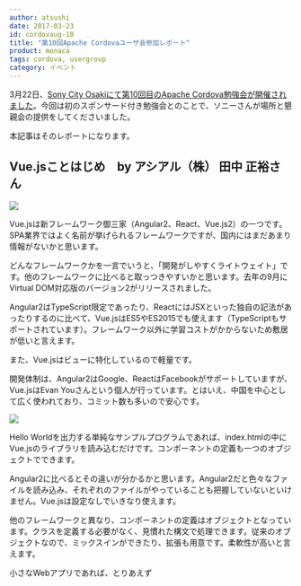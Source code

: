 ```yaml
---
author: atsushi
date: 2017-03-23
id: cordovaug-10
title: "第10回Apache Cordovaユーザ会参加レポート"
product: monaca
tags: cordova, usergroup
category: イベント
---
```


3月22日、[Sony City Osakiにて第10回目のApache Cordova勉強会が開催されました](https://cordova.connpass.com/event/52255/)。今回は初のスポンサード付き勉強会とのことで、ソニーさんが場所と懇親会の提供をしてくださいました。

本記事はそのレポートになります。

## Vue.jsことはじめ　by アシアル（株） 田中 正裕さん

![](/blog/content/images/2017/Mar/cordovaug-10-1.jpg)

Vue.jsは新フレームワーク御三家（Angular2、React、Vue.js2）の一つです。SPA業界ではよく名前が挙げられるフレームワークですが、国内にはまだあまり情報がないかと思います。

どんなフレームワークかを一言でいうと、「開発がしやすくライトウェイト」です。他のフレームワークに比べると取っつきやすいかと思います。去年の9月にVirtual DOM対応版のバージョン2がリリースされました。

Angular2はTypeScript限定であったり、ReactにはJSXといった独自の記法があったりするのに比べて、Vue.jsはES5やES2015でも使えます（TypeScriptもサポートされています）。フレームワーク以外に学習コストがかからないため敷居が低いと言えます。

また、Vue.jsはビューに特化しているので軽量です。

開発体制は、Angular2はGoogle、ReactはFacebookがサポートしていますが、Vue.jsはEvan Youさんという個人が行っています。とはいえ、中国を中心として広く使われており、コミット数も多いので安心です。

![](/blog/content/images/2017/Mar/cordovaug-10-2.jpg)

Hello Worldを出力する単純なサンプルプログラムであれば、index.htmlの中にVue.jsのライブラリを読み込むだけです。コンポーネントの定義も一つのオブジェクトでできます。

Angular2に比べるとその違いが分かるかと思います。Angular2だと色々なファイルを読み込み、それぞれのファイルがやっていることも把握していないといけません。Vue.jsは設定なしでいきなり使えます。

他のフレームワークと異なり、コンポーネントの定義はオブジェクトとなっています。クラスを定義する必要がなく、見慣れた構文で処理できます。従来のオブジェクトなので、ミックスインができたり、拡張も用意です。柔軟性が高いと言えます。

小さなWebアプリであれば、とりあえず<script>タグを書いてCDNからインクルードすればそこそこ書けます。もちろんファイル数やページ数が増えてきたらビルド処理を行った方が良いですが、使い始めの敷居が低いことがメリットの一つです。

テンプレートがHTMLなのでデザイナーの方にも分かりやすいです。JSXは敷居が高いんじゃないでしょうか。

なお、コンポーネントの定義もできます。この場合はWebpackを使ってビルドする必要があります。一つのファイル（.vueファイル）にテンプレート、スタイル、スクリプトを定義できます。

周辺ライブラリを紹介します。VuexはFluxの実装です。Vue-routerはVueの公式ルーターモジュールですが、Cordovaアプリ開発では使わないかも知れません。Webサイト開発では便利です。

モバイル向けとしては、当社が開発しているOnsen UIにて絶賛開発対応中です。他に有名なものとしてはQuasar Frameworkがあります。これはコンポーネントなどの種類が豊富です。またWeex FrameworというReact NativeのVue.js版もあります。これを使うとVue.jsでネイティブアプリの開発ができます。

Cordovaとの組み合わせについては情報は少ないけれど、問題なく使えます。

日本語のドキュメントもあり、小さいながらも日本語コミュニティもあります。手軽にVirtual DOMに対応したライブラリを探しているならぜひ使ってみて欲しいです。

## WEBエンジニアの可能性を広げるJINS MEMEのアプリ開発　by（株）ジェイアイエヌ システム企画室　リーダー 佐藤 拓磨 さん

今回はJINSのプロダクト、MEMEを紹介します。JINS MEMEは世界初の自分を見るアイウェアです。目は口ほどにものを言うという慣用句があるくらい、瞬きや目の動きにはその人の心理状態や体の状態が表れます。

眼電位がコア技術で、東北大学の川島隆太先生と一緒に研究開発しています。具体的には三点式眼電位センサー（EOG）を備えています。眼が動くと電位差が発生し、その電位差を鼻パットとブリッジで読み取る仕組みです。これは元々医療世界では知られていたものですが、昔は専用の器具を使って測定しないといけませんでした。また、従来の四点式から三点式に変更し、MEMEという形にしました。EOGで取れるデータは上下左右の眼球の動きと瞬きの強度になります。

![](/blog/content/images/2017/Mar/cordovaug-10-3.jpg)

さらにMEMEでは加速度、角速度の6軸センサーがあります。例えば垂直加速度によって走り方のデータ化ができますので体幹を鍛えるのに使えます。

MEMEの特徴は頭につけることです。他のデバイスに比べると体軸が正確に取れたり、XYZ方向の加速度が正確に取れます。他にも姿勢角（前後方向、横方向、水平回転方向）がとれます。データがすべてMEMEに入っていて、BLEを使ってスマホに送ります。

![](/blog/content/images/2017/Mar/cordovaug-10-4.jpg)

この収集したデータは、MEMEのアルゴリズムを通して分かりやすい形式にしてSDKで提供しています。[GitHubなどにドキュメント、サンプルコードがあります](https://jins-meme.github.io)のでぜひ見てください。

MEMEはテクノロジーの塊ではありますが、何よりも普通の眼鏡であることを大事にしています。下の写真は一例で、95年のMITで研究されていたウェアラブルデバイスです。当時から機能的にはあまり変わっていませんが、生活に馴染まないデザインであることが課題でした。MEMEはアウディのカーデザイナーと一緒にデザイン設計をしており、一般的な眼鏡として普段から使える形に仕上がっています。

![](/blog/content/images/2017/Mar/cordovaug-10-5.jpg)

利用するシチュエーションとして三つほど取り上げます。ドライブ、フィットネス、オフィスです。まずドライブは、瞬きや視線の移動をマッピングして、運転中の眠気度合いを判定することができます。フィットネス分野では体の体軸を可視化する試みがあります。オフィスでは脳の万歩計というキーワードで作業中の集中度を可視化しています。

![](/blog/content/images/2017/Mar/cordovaug-10-6.jpg)

他にも無呼吸症候群、糖尿病、パーキンソン病などでは独特な目の動きをすることが知られており、それをMEMEを使って事前に検知できるんじゃないだろうかと研究中です。他にもWITH ALSという団体と一緒に活動しています。ALSは[筋萎縮性側索硬化症](https://ja.wikipedia.org/wiki/%E7%AD%8B%E8%90%8E%E7%B8%AE%E6%80%A7%E5%81%B4%E7%B4%A2%E7%A1%AC%E5%8C%96%E7%97%87)という病気で、次第に体が動かせなくなっていきます。しかし眼球は動かせると言うことが知られています。そこでMEMEを使うことで様々なデバイスを動かせるソリューション開発を目的としたプロジェクトを推進しています。

最後にJINS MEME SDK for Monacaを紹介します。もちろんCordovaでも使えます。これまでのSDKはiOS/Android向けだけでしたが、このプラグインによってHTML5でもウェアラブルアプリが開発できます。開発入門ドキュメントもあります。使い方としてはアプリID、アプリシークレットをWebサイトで取得して記述するだけです。ぜひ使ってみてください。

## Cordova を使って本気で商用ハイブリッドアプリケーション開発をやってみた by ソニーネットワークコミュニケーションズ株式会社 CSA1-2 緒方 信さん

![](/blog/content/images/2017/Mar/cordovaug-10-7.jpg)

ソニーではePaperを使った腕時計型のデジタルガジェットを開発しています。好きな写真を加工してウォッチフェイスにできるという特徴があります。本日はそのクライアントアプリ開発を通じて感じた経験をお話しします。

今回特に大事にしたのが「他のアプリとの差別化を図るメインUI」です。例えばウォッチフェイスの一覧表示ではアニメーションを工夫していて、弧を描く感じのスクロールが表示されます。これもCordovaで開発されています。

![](/blog/content/images/2017/Mar/cordovaug-10-8.jpg)

商用ハイブリッドアプリとしての宿命ですが、利用者に「これはブラウザベースだな」と思われたら負けだと思っています。ユーザの期待値は常にネイティブアプリにありますので、変な動きをしたらダメです。容赦なく低い評価になってしまいます。そのためには商用アプリとして成立させるためには何をすべきかを最初に定義しておく必要があります。

今回はまずネイティブアプリとのギャップをなくすことを追及しました。とはいえハイブリッドアプリの方がコストがかかってしまったら本末転倒です。また、作っておしまいではなく妥協なく商品力を追求しつつ、保守まで見据えた秩序の確立も必要と考えました。

開発環境としてはCordova 6.1.1を採用しています。言語はTypeScript/SASSで、対応OSはAndroid 5+/iOS 9+となっています。TypeScriptは型指定もできるのでC/C++/Java経験エンジニアにとっては取っつきやすく、コンパイルも苦になりません。クラスもサポートしているのでオブジェクト指向設計のノウハウが活かしやすいのもメリットです。

次にフレームワークの選定があります。通常のアプリでは OS - 言語（Java/Swiftなど） - SDK/UIKit - アプリといった階層に分かれています。対してハイブリッドアプリではSDKやUIKitに相当する部分がありません。どういう風に画面を作ればいいのか、手続きを踏めば良いのかが提示されておらず、いきなり開発者に委ねられます。そのためフレームワークを使って開発フローを決めなければなりません。

その時問題になるのがJavaScript界隈のHOTな状況です。シンプルなものからフルスタックまで幅広くフレームワークが存在し、さらに半年ごとに新しいものが登場します。今回のように限られた時間とリソースの中で楽しい商品を供給しようと考えた時、私たちはjQuery Mobile + Backbone.js + i18nextという組み合わせを選ぶに至りました。理由としてはオリジナルUIを実装しやすいこと、開発チームがすでに慣れていたこと、拡張性などが挙げられます。商品開発時には枯れた技術を採用するのが良いかと思います。

![](/blog/content/images/2017/Mar/cordovaug-10-9.jpg)

今回のナレッジとして紹介できるのが画面遷移です。このアプリではブラウザの履歴とページスタックを連動させる形にしています。具体的にはBackbone.RouterオブジェクトとjQuery MobileのchangePageを使っています。これによってAndroidのハードウェアのバックキーイベントでもブラウザの履歴を辿れば画面遷移が可能です。さらにフローの分岐にも対応し、フローが終了するとその区間の履歴を破棄できるようにしています。

![](/blog/content/images/2017/Mar/cordovaug-10-10.jpg)

今回のアプリの対応言語は日、米、中になります。アプリ開発は一人でも進められますが、ローカライズは困難です。すべての言語を問題なく使いこなせる人はいないでしょう。そこで翻訳はマスターデータをExcelで管理し、そこからi18next用のJSONを生成するスクリプトを用意しました。

アプリの差別化につながるUIはデザイナーがこわだる部分になります。と同時にプラットフォームごとのガイドラインにも準拠しなければなりません。今回は設定画面など差別化を生みづらい部分の画面はiOS/Androidそれぞれに対応するデザインスタイルシートを用意しています。htmlタグにつけたクラスで、各プラットフォームに応じてデザインが変化するようにしています。このスタイルシートファイルは1.2万行くらいありますが、205ms未満でレンダリング完了できるくらい高速になっています。

![](/blog/content/images/2017/Mar/cordovaug-10-11.jpg)

ハイブリッドアプリ開発では、ネットワーク処理やネイティブとJavaScriptを連携させる処理などが非同期で行われます。JavaScriptで非同期処理を行う場合はPromiseを使うのが一般的です。Promiseは便利なのですが、処理を途中でキャンセルしたい時があります。多くは画面を切り替えるタイミングなど、ユーザのアクションによって起こります。今回はそうしたPromiseを管理できる管理用ライブラリを開発しました。複数の非同期処理を平行して処理したり、キャンセルできます。

もう一つ開発したものに [cordova-plugin-cdp-nativebridge](https://github.com/sony/cordova-plugin-cdp-nativebridge) があります。これはクラス定義とJavaScriptレイヤ、ネイティブレイヤを書くだけで対応するメソッドが呼び出せるというものです。これによって敢えてCordovaプラグインを開発することなく、ネイティブのコードを呼び出せます。例えばスマートフォン内の写真一覧を取得したり、ステータスバーのテキストカラーを変更、DateTimePickerのフォーカス解除イベントを取得するのに使っています。ぜひ使ってみてください。

![](/blog/content/images/2017/Mar/cordovaug-10-13.jpg)

今回のプロジェクトを解析した結果ですが、TypeScriptが2.3万行、SASSが6,027行、HTMLは1,072行となっています。使ったオープンソース・ソフトウェアは34種類、プラグインが16種類、JavaScriptライブラリは18種類となっています。さらにメンテナンス容易性指数はOSSよりも良い傾向が出ています。バグ見積もり、可読性はソース規模に対してずれていない結果となっています。今回紹介した作戦が功を奏したかは分かりませんが、間違ってはいなかったかなと考えています。

最後にまとめです。ハイブリッドアプリ開発はちゃんと準備して望めば結果はついてくると感じています。技術面で詰まったことはありませんでした。なので、マルチプラットフォーム対応するなら十分に選択肢の一つになると思います。コンシューマ向けアプリ開発はソフトウェアエンジニアにとっては花形だと思います。今回の情報が皆さんのお役に立てば幸いです。

------

セッション後は、同じ会場で懇親会が開催されました。多くの方が残っており、熱心に会話されていました。

![](/blog/content/images/2017/Mar/cordovaug-10-14.jpg)

今後も定期的に開催されていくとのことなので、ハイブリッドアプリ開発を行っている方はぜひご参加ください。

